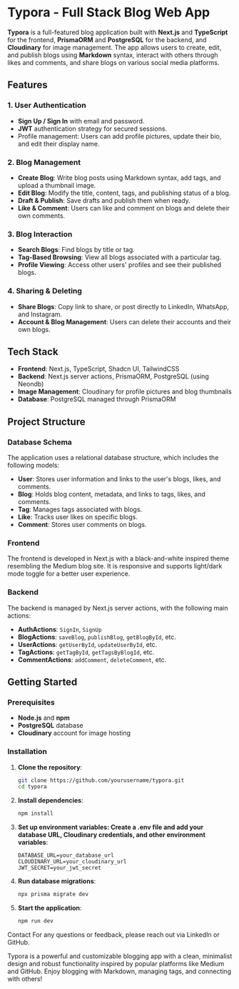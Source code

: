 # Typora - Full Stack Blog Web App

**Typora** is a full-featured blog application built with **Next.js** and **TypeScript** for the frontend, **PrismaORM** and **PostgreSQL** for the backend, and **Cloudinary** for image management. The app allows users to create, edit, and publish blogs using **Markdown** syntax, interact with others through likes and comments, and share blogs on various social media platforms.

## Features

### 1. User Authentication
- **Sign Up / Sign In** with email and password.
- **JWT** authentication strategy for secured sessions.
- Profile management: Users can add profile pictures, update their bio, and edit their display name.

### 2. Blog Management
- **Create Blog**: Write blog posts using Markdown syntax, add tags, and upload a thumbnail image.
- **Edit Blog**: Modify the title, content, tags, and publishing status of a blog.
- **Draft & Publish**: Save drafts and publish them when ready.
- **Like & Comment**: Users can like and comment on blogs and delete their own comments.

### 3. Blog Interaction
- **Search Blogs**: Find blogs by title or tag.
- **Tag-Based Browsing**: View all blogs associated with a particular tag.
- **Profile Viewing**: Access other users' profiles and see their published blogs.

### 4. Sharing & Deleting
- **Share Blogs**: Copy link to share, or post directly to LinkedIn, WhatsApp, and Instagram.
- **Account & Blog Management**: Users can delete their accounts and their own blogs.

## Tech Stack

- **Frontend**: Next.js, TypeScript, Shadcn UI, TailwindCSS
- **Backend**: Next.js server actions, PrismaORM, PostgreSQL (using Neondb)
- **Image Management**: Cloudinary for profile pictures and blog thumbnails
- **Database**: PostgreSQL managed through PrismaORM

## Project Structure

### Database Schema

The application uses a relational database structure, which includes the following models:

- **User**: Stores user information and links to the user's blogs, likes, and comments.
- **Blog**: Holds blog content, metadata, and links to tags, likes, and comments.
- **Tag**: Manages tags associated with blogs.
- **Like**: Tracks user likes on specific blogs.
- **Comment**: Stores user comments on blogs.

### Frontend

The frontend is developed in Next.js with a black-and-white inspired theme resembling the Medium blog site. It is responsive and supports light/dark mode toggle for a better user experience.

### Backend

The backend is managed by Next.js server actions, with the following main actions:

- **AuthActions**: `SignIn`, `SignUp`
- **BlogActions**: `saveBlog`, `publishBlog`, `getBlogById`, etc.
- **UserActions**: `getUserById`, `updateUserById`, etc.
- **TagActions**: `getTagById`, `getTagsByBlogId`, etc.
- **CommentActions**: `addComment`, `deleteComment`, etc.

## Getting Started

### Prerequisites

- **Node.js** and **npm**
- **PostgreSQL** database
- **Cloudinary** account for image hosting

### Installation

1. **Clone the repository**:
   ```bash
   git clone https://github.com/yourusername/typora.git
   cd typora
2. **Install dependencies**:

    ```bash
    npm install
    ```
3. **Set up environment variables: Create a .env file and add your database URL, Cloudinary credentials, and other environment variables**:
    ```
    DATABASE_URL=your_database_url
    CLOUDINARY_URL=your_cloudinary_url
    JWT_SECRET=your_jwt_secret
    ```
 4. **Run database migrations**:
    ```bash
    npx prisma migrate dev
    ```

5. **Start the application**:
    ```bash
    npm run dev
    ```


Contact
For any questions or feedback, please reach out via LinkedIn or GitHub.

Typora is a powerful and customizable blogging app with a clean, minimalist design and robust functionality inspired by popular platforms like Medium and GitHub. Enjoy blogging with Markdown, managing tags, and connecting with others!


